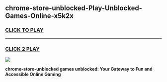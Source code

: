 
## chrome-store-unblocked-Play-Unblocked-Games-Online-x5k2x
<h3>
<a href="https://premium76.site?title=chrome-store-unblocked&ref=25A">CLICK TO PLAY</a></h3>
<hr>

<h3>
<a href="https://premium76.site?title=chrome-store-unblocked&ref=25A">CLICK 2 PLAY</a>
  
</h3>

<a href="https://premium76.site?title=chrome-store-unblocked&ref=25A"><img src="https://clearcache.store/games.png"></a>


**chrome-store-unblocked games unblocked: Your Gateway to Fun and Accessible Online Gaming**
